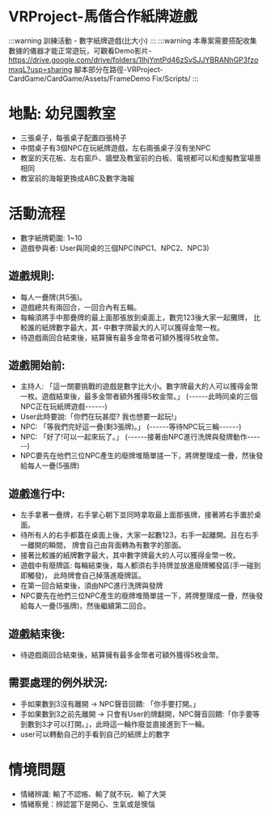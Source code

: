 VRProject-馬偕合作紙牌遊戲
===
:::warning
訓練活動 - 數字紙牌遊戲(比大小)
:::
:::warning
本專案需要搭配收集數據的儀器才能正常遊玩，可觀看Demo影片-https://drive.google.com/drive/folders/1IhjYmtPd46zSvSJJYBRANhGP3fzomxqL?usp=sharing
腳本部分在路徑-VRProject-CardGame/CardGame/Assets/FrameDemo Fix/Scripts/
:::
# 地點: 幼兒園教室
- 三張桌子，每張桌子配置四張椅子
- 中間桌子有3個NPC在玩紙牌遊戲，左右兩張桌子沒有坐NPC
- 教室的天花板、左右窗戶、牆壁及教室前的白板、電視都可以和虛擬教室場景相同
- 教室前的海報更換成ABC及數字海報
# 活動流程
- 數字紙牌範圍: 1~10
- 遊戲參與者: User與同桌的三個NPC(NPC1、NPC2、NPC3)
## 遊戲規則:
- 每人一疊牌(共5張)。
- 遊戲總共有兩回合，一回合內有五輪。
- 每輪須將手中那疊牌的最上面那張放到桌面上，數完123後大家一起攤牌，
比較誰的紙牌數字最大，其- 中數字牌最大的人可以獲得金幣一枚。
- 待遊戲兩回合結束後，結算擁有最多金幣者可額外獲得5枚金幣。
## 遊戲開始前:
- 主持人: 「這一關要挑戰的遊戲是數字比大小。數字牌最大的人可以獲得金幣一枚。遊戲結束後，最多金幣者額外獲得5枚金幣。」
(------此時同桌的三個NPC正在玩紙牌遊戲------)
- User此時要說:「你們在玩甚麼? 我也想要一起玩!」
- NPC: 「等我們完好這一疊(剩3張牌)。」
(------等待NPC玩三輪------)
- NPC: 「好了!可以一起來玩了。」
(------接著由NPC進行洗牌與發牌動作------)
- NPC要先在他們三位NPC產生的廢牌堆簡單搓一下，將牌整理成一疊，然後發給每人一疊(5張牌)
## 遊戲進行中:
- 左手拿著一疊牌，右手掌心朝下並同時拿取最上面那張牌，接著將右手置於桌面。
- 待所有人的右手都蓋在桌面上後，大家一起數123，右手一起離開。且在右手一離開的瞬間，
牌會自己由背面轉為有數字的那面。
- 接著比較誰的紙牌數字最大，其中數字牌最大的人可以獲得金幣一枚。
- 遊戲中有廢牌區: 每輪結束後，每人都須右手持牌並放進廢牌觸發區(手一碰到即觸發)，
此時牌會自己掉落進廢牌區。
- 在第一回合結束後，須由NPC進行洗牌與發牌
- NPC要先在他們三位NPC產生的廢牌堆簡單搓一下，將牌整理成一疊，然後發給每人一疊(5張牌)，然後繼續第二回合。
## 遊戲結束後:
- 待遊戲兩回合結束後，結算擁有最多金幣者可額外獲得5枚金幣。
## 需要處理的例外狀況:
- 手如果數到3沒有離開 -> NPC聲音回饋: 「你手要打開。」
- 手如果數到3之前先離開 -> 只會有User的牌翻開，NPC聲音回饋:「你手要等到數到3才可以打開。」，此時這一輪作廢並直接進到下一輪。
- user可以轉動自己的手看到自己的紙牌上的數字
# 情境問題
- 情緒辨識: 輸了不認帳、輸了就不玩、輸了大哭
- 情緒察覺：辨認當下是開心、生氣或是懊惱
